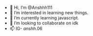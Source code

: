 - 👋 Hi, I’m @Anshhh111
- 👀 I’m interested in learning new things.
- 🌱 I’m currently learning javascript.
- 💞️ I’m looking to collaborate on idk
- 📫 IG- _anshh_.06


<!---
Anshhh111/Anshhh111 is a ✨ special ✨ repository because its `README.md` (this file) appears on your GitHub profile.
You can click the Preview link to take a look at your changes.
--->
